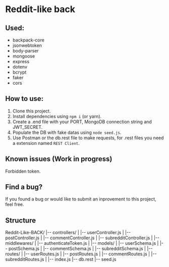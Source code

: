 # Reddit-like back

## Used:

- backpack-core
- jsonwebtoken
- body-parser
- mongoose
- express
- dotenv
- bcrypt
- faker
- cors

## How to use:

1. Clone this project.
2. Install dependencies using `npm i` (or yarn).
3. Create a .end file with your PORT, MongoDB connection string and JWT_SECRET.
4. Populate the DB with fake datas using `node seed.js`.
5. Use Postman or the db.rest file to make requests, for .rest files you need a extension named `REST Client`.

## Known issues (Work in progress)

Forbidden token.

## Find a bug?

If you found a bug or would like to submit an inprovement to this project, feel free.

## Structure

Reddit-Like-BACK/
|-- controllers/
| |-- userController.js
| |-- postController.js
| |-- commentController.js
| |-- subredditController.js
|
|-- middlewares/
| |-- authenticateToken.js
|
|-- models/
| |-- userSchema.js
| |-- postSchema.js
| |-- commentSchema.js
| |-- subredditSchema.js
|
|-- routes/
| |-- userRoutes.js
| |-- postRoutes.js
| |-- commentRoutes.js
| |-- subredditRoutes.js
|
|-- index.js
|-- db.rest
|-- seed.js
